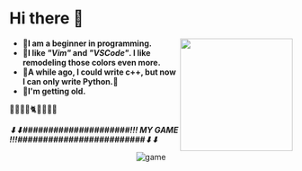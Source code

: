 # Hi there 👋
<img src="https://user-images.githubusercontent.com/79183057/125552471-282a0e96-f0f1-4637-adf8-8000d27c4716.png" align="right"
     width="200" height="200">

- **🌴I am a beginner in programming.**
- **🐇I like *"Vim"* and *"VSCode"*. I like remodeling those colors even more.**
- **👾A while ago, I could write c++, but now I can only write Python.👾**
- **🐸I'm getting old.**

🐶🦧🦮🐺🐈🐄🦙🐐🐑

***⬇⬇#####################!!!  MY GAME  !!!#########################⬇⬇***
<div align="center">
<img src="https://user-images.githubusercontent.com/79183057/125556094-91f6217a-ff90-4a96-bbf2-9d91e1a07d34.gif" alt="game" title="game">
</div>

